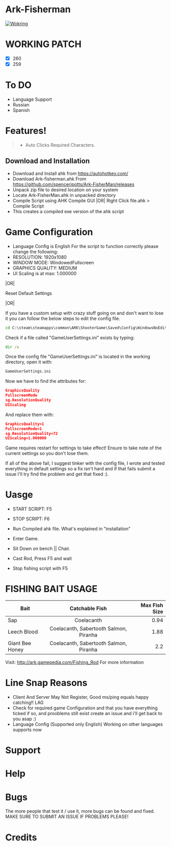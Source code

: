 # Ark-Fisherman

[![Wokring](https://img.youtube.com/vi/bXqh7yuM1sk/0.jpg)](https://www.youtube.com/watch?v=bXqh7yuM1sk&feature=youtu.be)
# WORKING PATCH
- [x] 260
- [x] 259

# To DO
- Language Support
- Russian
- Spanish

# Features!
  > - Auto Clicks Required Characters.

## Download and Installation
- Download and Install ahk from https://autohotkey.com/
- Download Ark-fisherman.ahk From https://github.com/spencerjpotts/Ark-FisherMan/releases
- Unpack zip file to desired location on your system
- Locate Ark-FisherMan.ahk in unpacked directory
- Compile Script using AHK Compile GUI |OR| Right Click file.ahk > Compile Script
- This creates a compiled exe version of the ahk script

# Game Configuration
- Language Config is English
For the script to function correctly please change the following:
- RESOLUTION: 1920x1080
- WINDOW MODE: WindowedFullscreen
- GRAPHICS QUALITY: MEDIUM
- UI Scaling is at max: 1.000000

|OR|

Reset Default Settings

|OR|

If you have a custom setup with crazy stuff going on and don't want to lose it you can follow the below steps to edit the config file.
```cmd
cd C:\steam\steamapps\common\ARK\ShooterGame\Saved\Config\WindowsNoEditor
```
Check if a file called "GameUserSettings.ini" exists by typing:
```cmd
dir /a
```
Once the config file "GameUserSettings.ini" is located in the working directory, open it with: 
```cmd
GameUserSettings.ini
```
Now we have to find the attributes for:
```json
GraphicsQuality
FullscreenMode
sg.ResolutionQuality
UIScaling
```
And replace them with:
```json
GraphicsQuality=1
FullscreenMode=1
sg.ResolutionQuality=72
UIScaling=1.000000
```
Game requires restart for settings to take effect!
Ensure to take note of the current settings so you don't lose them.

If all of the above fail, I suggest tinker with the config file, I wrote and tested everything in default settings so a fix isn't hard and if that fails submit a issue I'll try find the problem and get that fixed :).

# Uasge
- START SCRIPT: F5
- STOP SCRIPT: F6

- Run Compiled ahk file. What's explained in "installation"
- Enter Game.
- Sit Down on bench || Chair.
- Cast Rod, Press F5 and wait
- Stop fishing script with F5


# FISHING BAIT USAGE
| Bait        | Catchable Fish           | Max Fish Size  |
| ------------- |:-------------:| -----:|
| Sap               | Coelacanth                                  | 0.94 |
| Leech Blood       | Coelacanth, Sabertooth Salmon, Piranha      |   1.88 |
| Giant Bee Honey   | Coelacanth, Sabertooth Salmon, Piranha      |    2.2 |
Visit: http://ark.gamepedia.com/Fishing_Rod For more information

# Line Snap Reasons
- Client And Server May Not Register, Good ms/ping equals happy catching!! LAG
- Check for required game Configuration and that you have everything ticked if so, and prooblems still exist create an issue and i'll get back to you asap :)
- Language Config (Supported only English) Working on other languages supports now

# Support

# Help

# Bugs
The more people that test it / use it, more bugs can be found and fixed. MAKE SURE TO SUBMIT AN ISSUE IF PROBLEMS PLEASE!

# Credits
